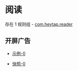 # 阅读

存在 1 规则组 - [com.heytap.reader](/src/apps/com.heytap.reader.ts)

## 开屏广告

- [示例-0](https://m.gkd.li/6328439/ee16eabc-470a-45b5-8d5f-398af1cae47e)

- [快照-0](https://i.gkd.li/import/13375516)
